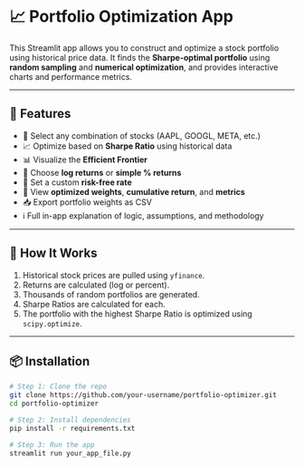 # 📈 Portfolio Optimization App

This Streamlit app allows you to construct and optimize a stock portfolio using historical price data. It finds the **Sharpe-optimal portfolio** using **random sampling** and **numerical optimization**, and provides interactive charts and performance metrics.

---

## 🚀 Features

- 📅 Select any combination of stocks (AAPL, GOOGL, META, etc.)
- 📈 Optimize based on **Sharpe Ratio** using historical data
- 📊 Visualize the **Efficient Frontier**
- 🔁 Choose **log returns** or **simple % returns**
- 🔐 Set a custom **risk-free rate**
- 🧮 View **optimized weights**, **cumulative return**, and **metrics**
- 📥 Export portfolio weights as CSV
- ℹ️ Full in-app explanation of logic, assumptions, and methodology

---

## 🧠 How It Works

1. Historical stock prices are pulled using `yfinance`.
2. Returns are calculated (log or percent).
3. Thousands of random portfolios are generated.
4. Sharpe Ratios are calculated for each.
5. The portfolio with the highest Sharpe Ratio is optimized using `scipy.optimize`.

---

## 📦 Installation

```bash
# Step 1: Clone the repo
git clone https://github.com/your-username/portfolio-optimizer.git
cd portfolio-optimizer

# Step 2: Install dependencies
pip install -r requirements.txt

# Step 3: Run the app
streamlit run your_app_file.py
